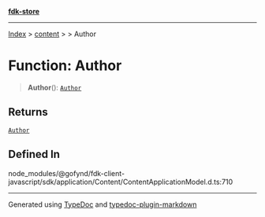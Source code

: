 [**fdk-store**](../../../README.md)
***

[Index](../../../API.md) > [content](../../README.md) > [<internal>](../README.md) > Author

# Function: Author

> **Author**(): [`Author`](../type-aliases/type-alias.Author.md)

## Returns

[`Author`](../type-aliases/type-alias.Author.md)

## Defined In

node\_modules/@gofynd/fdk-client-javascript/sdk/application/Content/ContentApplicationModel.d.ts:710

***
Generated using [TypeDoc](https://typedoc.org/) and [typedoc-plugin-markdown](https://www.npmjs.com/package/typedoc-plugin-markdown)
